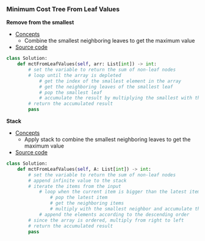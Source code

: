 ### Minimum Cost Tree From Leaf Values
**Remove from the smallest**
- [Concepts](images/Smallest.png)
    - Combine the smallest neighboring leaves to get the maximum value 
- [Source code](source/Smallest.py)
```python
class Solution:
    def mctFromLeafValues(self, arr: List[int]) -> int:
        # set the variable to return the sum of non-leaf nodes
        # loop until the array is depleted
            # get the index of the smallest element in the array
            # get the neighboring leaves of the smallest leaf
            # pop the smallest leaf
            # accumulate the result by multiplying the smallest with the smallest neighboring leaf
        # return the accumulated result 
        pass
```

**Stack**
- [Concepts](images/Optimized.png)
    - Apply stack to combine the smallest neighboring leaves to get the maximum value 
- [Source code](source/Optimized.py)
```python
class Solution:
    def mctFromLeafValues(self, A: List[int]) -> int:
        # set the variable to return the sum of non-leaf nodes
        # append infinite value to the stack
        # iterate the items from the input
            # loop when the current item is bigger than the latest item
                # pop the latest item
                # get the neighboring items
                # multiply with the smallest neighbor and accumulate the result
            # append the elements according to the descending order
        # since the array is ordered, multiply from right to left
        # return the accumulated result
        pass 
```
